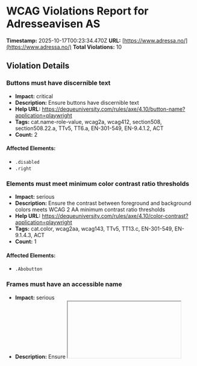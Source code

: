 # WCAG Violations Report for Adresseavisen AS

**Timestamp:** 2025-10-17T00:23:34.470Z
**URL:** [https://www.adressa.no/](https://www.adressa.no/)
**Total Violations:** 10

## Violation Details

### Buttons must have discernible text

- **Impact:** critical
- **Description:** Ensure buttons have discernible text
- **Help URL:** https://dequeuniversity.com/rules/axe/4.10/button-name?application=playwright
- **Tags:** cat.name-role-value, wcag2a, wcag412, section508, section508.22.a, TTv5, TT6.a, EN-301-549, EN-9.4.1.2, ACT
- **Count:** 2

#### Affected Elements:

- `.disabled`
- `.right`

### Elements must meet minimum color contrast ratio thresholds

- **Impact:** serious
- **Description:** Ensure the contrast between foreground and background colors meets WCAG 2 AA minimum contrast ratio thresholds
- **Help URL:** https://dequeuniversity.com/rules/axe/4.10/color-contrast?application=playwright
- **Tags:** cat.color, wcag2aa, wcag143, TTv5, TT13.c, EN-301-549, EN-9.1.4.3, ACT
- **Count:** 1

#### Affected Elements:

- `.Abobutton`

### Frames must have an accessible name

- **Impact:** serious
- **Description:** Ensure <iframe> and <frame> elements have an accessible name
- **Help URL:** https://dequeuniversity.com/rules/axe/4.10/frame-title?application=playwright
- **Tags:** cat.text-alternatives, wcag2a, wcag412, section508, section508.22.i, TTv5, TT12.d, EN-301-549, EN-9.4.1.2
- **Count:** 1

#### Affected Elements:

- `#dakapo_postopbar`

### Heading levels should only increase by one

- **Impact:** moderate
- **Description:** Ensure the order of headings is semantically correct
- **Help URL:** https://dequeuniversity.com/rules/axe/4.10/heading-order?application=playwright
- **Tags:** cat.semantics, best-practice
- **Count:** 1

#### Affected Elements:

- `.flipped.OnePlusXTeasers.grid:nth-child(1) > .is-section-sport-skin.life20.is-skin > a > .t100 > h3`

### Images must have alternative text

- **Impact:** critical
- **Description:** Ensure <img> elements have alternative text or a role of none or presentation
- **Help URL:** https://dequeuniversity.com/rules/axe/4.10/image-alt?application=playwright
- **Tags:** cat.text-alternatives, wcag2a, wcag111, section508, section508.22.a, TTv5, TT7.a, TT7.b, EN-301-549, EN-9.1.1.1, ACT
- **Count:** 22

#### Affected Elements:

- `.center.no-padding.table-cell:nth-child(2) > .fade-image.icon > .off[src=""]`
- `.center.no-padding.table-cell:nth-child(2) > .fade-image.icon > .on`
- `.center.no-padding.table-cell:nth-child(3) > .fade-image.icon > .off[src=""]`
- `.center.no-padding.table-cell:nth-child(3) > .fade-image.icon > .on`
- `.center.no-padding.table-cell:nth-child(4) > .fade-image.icon > .off[src=""]`
- `.center.no-padding.table-cell:nth-child(4) > .fade-image.icon > .on`
- `.center.no-padding.table-cell:nth-child(5) > .fade-image.icon > .off[src=""]`
- `.center.no-padding.table-cell:nth-child(5) > .fade-image.icon > .on`
- `.center.no-padding.table-cell:nth-child(6) > .fade-image.icon > .off[src=""]`
- `.center.no-padding.table-cell:nth-child(6) > .fade-image.icon > .on`
- `.center.no-padding.table-cell:nth-child(7) > .fade-image.icon > .off[src=""]`
- `.center.no-padding.table-cell:nth-child(7) > .fade-image.icon > .on`
- `.center.no-padding.table-cell:nth-child(8) > .fade-image.icon > .off[src=""]`
- `.center.no-padding.table-cell:nth-child(8) > .fade-image.icon > .on`
- `.center.no-padding.table-cell:nth-child(9) > .fade-image.icon > .off[src=""]`
- `.center.no-padding.table-cell:nth-child(9) > .fade-image.icon > .on`
- `.center.no-padding.table-cell:nth-child(10) > .fade-image.icon > .off[src=""]`
- `.center.no-padding.table-cell:nth-child(10) > .fade-image.icon > .on`
- `.center.no-padding.table-cell:nth-child(11) > .fade-image.icon > .off[src=""]`
- `.center.no-padding.table-cell:nth-child(11) > .fade-image.icon > .on`
- `.center.no-padding.table-cell:nth-child(12) > .fade-image.icon > .off[src=""]`
- `.center.no-padding.table-cell:nth-child(12) > .fade-image.icon > .on`

### Main landmark should not be contained in another landmark

- **Impact:** moderate
- **Description:** Ensure the main landmark is at top level
- **Help URL:** https://dequeuniversity.com/rules/axe/4.10/landmark-main-is-top-level?application=playwright
- **Tags:** cat.semantics, best-practice
- **Count:** 96

#### Affected Elements:

- `.hot70.is-section-sport-skin.gridspotlight > a > .t100`
- `.is-section-kultur-skin.hot70.is-skin > a > .t100`
- `.Bundles:nth-child(1) > .OnePlusXTeasers.grid > .is-section-trdby-skin.is-skin.gridspotlightside > a > .t100`
- `.flipped.OnePlusXTeasers.grid:nth-child(1) > .is-section-sport-skin.life20.is-skin > a > .t100`
- `.hot80 > a > .t100`
- `.flipped.OnePlusXTeasers.grid:nth-child(1) > .gridspotlightside.hot50.life40 > a > .t100`
- `.ThreeTeasers.grid:nth-child(3) > .hot70.gridtriple.life40 > a > .t100`
- `.ThreeTeasers.grid:nth-child(3) > .is-section-meninger-skin.opinion.is-skin > a > .t100`
- `.ThreeTeasers.grid:nth-child(3) > .gridtriple.hot60.life40 > a > .t100`
- `.OnePlusXTeasers.grid:nth-child(4) > .hot70.gridspotlight.card-size-large > a > .t100`
- `.OnePlusXTeasers.grid:nth-child(4) > .gridspotlightside.hot50.life40 > a > .t100`
- `.OnePlusXTeasers.grid:nth-child(4) > .gridspotlightside.hot60.life40 > a > .t100`
- `.OnePlusXTeasers.grid:nth-child(4) > .no-image.life20.gridspotlightside > a > .t100`
- `.flipped.OnePlusXTeasers.grid:nth-child(7) > .is-section-sport-skin.life20.is-skin > a > .t100`
- `.flipped.OnePlusXTeasers.grid:nth-child(7) > .is-section-sport-skin.gridspotlight.card-size-large > a > .t100`
- `.flipped.OnePlusXTeasers.grid:nth-child(7) > .life20.gridspotlightside.hot60:nth-child(3) > a > .t100`
- `.flipped.OnePlusXTeasers.grid:nth-child(7) > .no-image.life20.gridspotlightside > a > .t100`
- `.is-section-meninger-skin.hot70.opinion > a > .t100`
- `.is-section-kultur-skin.is-skin.gridtriple > a > .t100`
- `.ThreeTeasers.grid:nth-child(9) > .gridtriple.hot60.life40 > a > .t100`
- `.OnePlusXTeasers.grid:nth-child(12) > .gridspotlight.card-size-large.hot60 > a > .t100`
- `.OnePlusXTeasers.grid:nth-child(12) > .hot70.gridspotlightside.life40 > a > .t100`
- `.OnePlusXTeasers.grid:nth-child(12) > .is-section-mn24-skin.life20.is-skin > a > .t100`
- `.flipped.OnePlusXTeasers.grid:nth-child(13) > .gridspotlightside.hot60.life40 > a > .t100`
- `.flipped.OnePlusXTeasers.grid:nth-child(13) > .is-section-sport-skin.gridspotlight.card-size-large > a > .t100`
- `.flipped.OnePlusXTeasers.grid:nth-child(13) > .gridspotlightside.hot50.life40 > a > .t100`
- `.ThreeTeasers.grid:nth-child(16) > .hot70.gridtriple.life40 > a > .t100`
- `.ThreeTeasers.grid:nth-child(16) > .life20.gridtriple.hot50:nth-child(2) > a > .t100`
- `.ThreeTeasers.grid:nth-child(16) > .is-section-mn24-skin.life20.is-skin > a > .t100`
- `.is-rbk-skin.hot70.opinion > a > .t100`
- `.OnePlusXTeasers.grid:nth-child(17) > .life20.gridspotlightside.hot50:nth-child(2) > a > .t100`
- `.OnePlusXTeasers.grid:nth-child(17) > .life20.gridspotlightside.hot60 > a > .t100`
- `.OnePlusXTeasers.grid:nth-child(17) > .no-image.life20.gridspotlightside > a > .t100`
- `.ThreeTeasers.grid:nth-child(19) > .is-section-mn24-skin.life20.is-skin > a > .t100`
- `.ThreeTeasers.grid:nth-child(19) > .is-section-meninger-skin.opinion.life20 > a > .t100`
- `.ThreeTeasers.grid:nth-child(19) > .life20.gridtriple.hot50:nth-child(3) > a > .t100`
- `.AdWithTeaser.grid:nth-child(20) > .hot70.gridtriple.life40 > a > .t100`
- `.flipped.OnePlusXTeasers.grid:nth-child(21) > .grade.gridspotlightside.hot50 > a > .t100`
- `.flipped.OnePlusXTeasers.grid:nth-child(21) > .gridspotlight.card-size-large.hot60 > a > .t100`
- `.flipped.OnePlusXTeasers.grid:nth-child(21) > .life20.gridspotlightside.hot50 > a > .t100`
- `.OnePlusXTeasers.grid:nth-child(24) > .gridspotlight.card-size-large.hot60 > a > .t100`
- `.OnePlusXTeasers.grid:nth-child(24) > .is-section-meninger-skin.opinion.life20 > a > .t100`
- `.is-rbk-skin.life20.is-skin > a > .t100`
- `.OnePlusXTeasers.grid:nth-child(24) > .no-image.life20.gridspotlightside > a > .t100`
- `.ThreeTeasers.grid:nth-child(25) > .is-section-meninger-skin.opinion.life20 > a > .t100`
- `.ThreeTeasers.grid:nth-child(25) > .life20.gridtriple.hot50:nth-child(2) > a > .t100`
- `.ThreeTeasers.grid:nth-child(25) > .is-section-mn24-skin.life20.is-skin > a > .t100`
- `.life20.gridspotlightside.hot50:nth-child(1) > a > .t100`
- `.flipped.OnePlusXTeasers.grid:nth-child(27) > .life60.gridspotlight.card-size-large > a > .t100`
- `.no-image.life20.gridspotlightside:nth-child(3) > a > .t100`
- `.flipped.OnePlusXTeasers.grid:nth-child(27) > .no-image.life20.gridspotlightside:nth-child(4) > a > .t100`
- `.OnePlusXTeasers.grid:nth-child(28) > .gridspotlight.card-size-large.hot60 > a > .t100`
- `.OnePlusXTeasers.grid:nth-child(28) > .life20.gridspotlightside.hot60 > a > .t100`
- `.OnePlusXTeasers.grid:nth-child(28) > .gridspotlightside.hot60.life40 > a > .t100`
- `.AdWithTeaser.flipped.grid:nth-child(30) > .gridtriple.hot60.life40 > a > .t100`
- `.ThreeTeasers.grid:nth-child(31) > .gridtriple.hot60.life40 > a > .t100`
- `.life20.gridtriple.hot60 > a > .t100`
- `.ThreeTeasers.grid:nth-child(31) > .life20.gridtriple.hot50 > a > .t100`
- `.flipped.OnePlusXTeasers.grid:nth-child(34) > .is-section-meninger-skin.opinion.is-skin:nth-child(1) > a > .t100`
- `.is-section-meninger-skin.opinion.gridspotlight > a > .t100`
- `.life60.is-section-sport-skin.is-skin > a > .t100`
- `.AdWithTeaser.grid:nth-child(35) > .gridtriple.hot60.life40 > a > .t100`
- `.OnePlusXTeasers.grid:nth-child(36) > .gridspotlight.card-size-large.hot60 > a > .t100`
- `.OnePlusXTeasers.grid:nth-child(36) > .is-section-kultur-skin.is-skin.gridspotlightside > a > .t100`
- `.OnePlusXTeasers.grid:nth-child(36) > .is-section-sport-skin.is-skin.gridspotlightside > a > .t100`
- `.AdWithTeaser.flipped.grid:nth-child(37) > .gridtriple.hot50.life40 > a > .t100`
- `.ThreeTeasers.grid:nth-child(38) > .is-section-meninger-skin.opinion.life20 > a > .t100`
- `.ThreeTeasers.grid:nth-child(38) > .gridtriple.hot60.life40 > a > .t100`
- `.ThreeTeasers.grid:nth-child(38) > .life20.gridtriple.hot50:nth-child(3) > a > .t100`
- `.AdWithTeaser.grid:nth-child(39) > .is-section-trdby-skin.is-skin.gridtriple > a > .t100`
- `.flipped.OnePlusXTeasers.grid:nth-child(40) > .gridspotlightside.hot50.life40:nth-child(1) > a > .t100`
- `.flipped.OnePlusXTeasers.grid:nth-child(40) > .gridspotlight.card-size-large.hot60 > a > .t100`
- `.flipped.OnePlusXTeasers.grid:nth-child(40) > .gridspotlightside.hot50.life40:nth-child(3) > a > .t100`
- `.AdWithTeaser.flipped.grid:nth-child(41) > .is-section-trdby-skin.is-skin.gridtriple > a > .t100`
- `.is-section-mn24-skin.gridspotlight.card-size-large > a > .t100`
- `.OnePlusXTeasers.grid:nth-child(42) > .is-section-kultur-skin.is-skin.gridspotlightside:nth-child(2) > a > .t100`
- `.OnePlusXTeasers.grid:nth-child(42) > .is-section-kultur-skin.is-skin.gridspotlightside:nth-child(3) > a > .t100`
- `.ThreeTeasers.grid:nth-child(43) > .gridtriple.hot60.life40:nth-child(1) > a > .t100`
- `.ThreeTeasers.grid:nth-child(43) > .is-section-sport-skin.is-skin.gridtriple > a > .t100`
- `.ThreeTeasers.grid:nth-child(43) > .gridtriple.hot60.life40:nth-child(3) > a > .t100`
- `.AdWithTeaser.grid:nth-child(44) > .is-section-sport-skin.is-skin.gridtriple > a > .t100`
- `.flipped.OnePlusXTeasers.grid:nth-child(45) > .gridspotlightside.hot60.life40 > a > .t100`
- `.flipped.OnePlusXTeasers.grid:nth-child(45) > .gridspotlight.card-size-large.hot60 > a > .t100`
- `.flipped.OnePlusXTeasers.grid:nth-child(45) > .grade.gridspotlightside.hot50 > a > .t100`
- `.OnePlusXTeasers.grid:nth-child(46) > .gridspotlight.card-size-large.hot60 > a > .t100`
- `.OnePlusXTeasers.grid:nth-child(46) > .gridspotlightside.hot50.life40:nth-child(2) > a > .t100`
- `.OnePlusXTeasers.grid:nth-child(46) > .is-section-kultur-skin.is-skin.gridspotlightside > a > .t100`
- `.AdWithTeaser.flipped.grid:nth-child(47) > .gridtriple.hot50.life40 > a > .t100`
- `.AdWithTeaser.grid:nth-child(49) > .gridtriple.hot60.life40 > a > .t100`
- `.life60.gridtriple.hot60 > a > .t100`
- `.ThreeTeasers.grid:nth-child(50) > .is-section-trdby-skin.is-skin.gridtriple > a > .t100`
- `.life60.gridtriple.hot50 > a > .t100`
- `.flipped.OnePlusXTeasers.grid:nth-child(51) > .is-section-trdby-skin.is-skin.gridspotlightside > a > .t100`
- `.flipped.OnePlusXTeasers.grid:nth-child(51) > .life60.gridspotlight.card-size-large > a > .t100`
- `.flipped.OnePlusXTeasers.grid:nth-child(51) > .life60.gridspotlightside.hot50 > a > .t100`
- `.AdWithTeaser.flipped.grid:nth-child(52) > .gridtriple.hot50.life40 > a > .t100`

### Document should not have more than one main landmark

- **Impact:** moderate
- **Description:** Ensure the document has at most one main landmark
- **Help URL:** https://dequeuniversity.com/rules/axe/4.10/landmark-no-duplicate-main?application=playwright
- **Tags:** cat.semantics, best-practice
- **Count:** 1

#### Affected Elements:

- `.Layout`

### Landmarks should have a unique role or role/label/title (i.e. accessible name) combination

- **Impact:** moderate
- **Description:** Ensure landmarks are unique
- **Help URL:** https://dequeuniversity.com/rules/axe/4.10/landmark-unique?application=playwright
- **Tags:** cat.semantics, best-practice
- **Count:** 2

#### Affected Elements:

- `.top`
- `.Layout`

### Links must be distinguishable without relying on color

- **Impact:** serious
- **Description:** Ensure links are distinguished from surrounding text in a way that does not rely on color
- **Help URL:** https://dequeuniversity.com/rules/axe/4.10/link-in-text-block?application=playwright
- **Tags:** cat.color, wcag2a, wcag141, TTv5, TT13.a, EN-301-549, EN-9.1.4.1
- **Count:** 6

#### Affected Elements:

- `a:nth-child(5)`
- `section:nth-child(4) > div > div > .Tips > dl > dd > a[href="tel:46407200"]`
- `div > div > p > a:nth-child(1)`
- `p > a:nth-child(2)`
- `a[href$="medietilsynet.no/"]`
- `p > a:nth-child(4)`

### Elements should not have tabindex greater than zero

- **Impact:** serious
- **Description:** Ensure tabindex attribute values are not greater than 0
- **Help URL:** https://dequeuniversity.com/rules/axe/4.10/tabindex?application=playwright
- **Tags:** cat.keyboard, best-practice
- **Count:** 2

#### Affected Elements:

- `.user`
- `.main`
